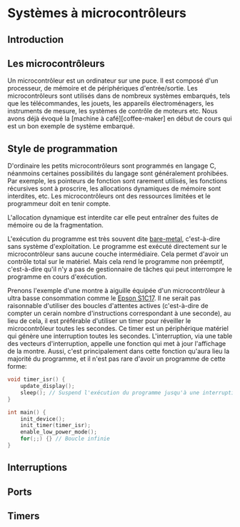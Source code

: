 # Systèmes à microcontrôleurs

## Introduction

## Les microcontrôleurs

Un microcontrôleur est un ordinateur sur une puce. Il est composé d'un processeur, de mémoire et de périphériques d'entrée/sortie. Les microcontrôleurs sont utilisés dans de nombreux systèmes embarqués, tels que les télécommandes, les jouets, les appareils électroménagers, les instruments de mesure, les systèmes de contrôle de moteurs etc. Nous avons déjà évoqué la [machine à café][coffee-maker] en début de cours qui est un bon exemple de système embarqué.

## Style de programmation

D'ordinaire les petits microcontrôleurs sont programmés en langage C, néanmoins certaines possibilités du langage sont généralement prohibées. Par exemple, les pointeurs de fonction sont rarement utilisés, les fonctions récursives sont à proscrire, les allocations dynamiques de mémoire sont interdites, etc. Les microcontrôleurs ont des ressources limitées et le programmeur doit en tenir compte.

L'allocation dynamique est interdite car elle peut entraîner des fuites de mémoire ou de la fragmentation.

L'exécution du programme est très souvent dite [bare-metal](https://fr.wikipedia.org/wiki/Bare_metal), c'est-à-dire sans système d'exploitation. Le programme est exécuté directement sur le microcontrôleur sans aucune couche intermédiaire. Cela permet d'avoir un contrôle total sur le matériel. Mais cela rend le programme non préemptif, c'est-à-dire qu'il n'y a pas de gestionnaire de tâches qui peut interrompre le programme en cours d'exécution.

Prenons l'exemple d'une montre à aiguille équipée d'un microcontrôleur à ultra basse consommation comme le [Epson S1C17](https://global.epson.com/products_and_drivers/semicon/products/micro_controller/16bit/). Il ne serait pas raisonnable d'utiliser des boucles d'attentes actives (c'est-à-dire de compter un cerain nombre d'instructions correspondant à une seconde), au lieu de cela, il est préférable d'utiliser un timer pour réveiller le microcontrôleur toutes les secondes. Ce timer est un périphérique matériel qui génère une interruption toutes les secondes. L'interruption, via une table des vecteurs d'interruption, appelle une fonction qui met à jour l'affichage de la montre. Aussi, c'est principalement dans cette fonction qu'aura lieu la majorité du programme, et il n'est pas rare d'avoir un programme de cette forme:

```c
void timer_isr() {
    update_display();
    sleep(); // Suspend l'exécution du programme jusqu'à une interruption
}

int main() {
    init_device();
    init_timer(timer_isr);
    enable_low_power_mode();
    for(;;) {} // Boucle infinie
}
```

## Interruptions

## Ports

## Timers
